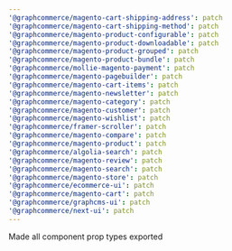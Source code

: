 ```yaml
---
'@graphcommerce/magento-cart-shipping-address': patch
'@graphcommerce/magento-cart-shipping-method': patch
'@graphcommerce/magento-product-configurable': patch
'@graphcommerce/magento-product-downloadable': patch
'@graphcommerce/magento-product-grouped': patch
'@graphcommerce/magento-product-bundle': patch
'@graphcommerce/mollie-magento-payment': patch
'@graphcommerce/magento-pagebuilder': patch
'@graphcommerce/magento-cart-items': patch
'@graphcommerce/magento-newsletter': patch
'@graphcommerce/magento-category': patch
'@graphcommerce/magento-customer': patch
'@graphcommerce/magento-wishlist': patch
'@graphcommerce/framer-scroller': patch
'@graphcommerce/magento-compare': patch
'@graphcommerce/magento-product': patch
'@graphcommerce/algolia-search': patch
'@graphcommerce/magento-review': patch
'@graphcommerce/magento-search': patch
'@graphcommerce/magento-store': patch
'@graphcommerce/ecommerce-ui': patch
'@graphcommerce/magento-cart': patch
'@graphcommerce/graphcms-ui': patch
'@graphcommerce/next-ui': patch
---
```


Made all component prop types exported
